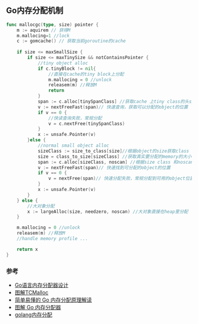 ## Go内存分配机制

```Go
func mallocgc(type, size) pointer {
    m := aquirem // 获得M
    m.mallocing=1 //lock
    c := gomcache() // 获取当前goroutine的cache
    
    if size <= maxSmallSize {
        if size <= maxTinySize && notContainsPointer {
            //tiny object alloc
            if c.tinyBlock != nil{
                //直接在cache的tiny block上分配
                m.mallocing = 0 //unlock
                releasem(m) //释放M
                return
            }
            span := c.alloc[tinySpanClass] //获取cache 上tiny class的头span指针
            v := nextFreeFast(span)// 快速查询，获取可以分配的object的位置
            if v == 0 {
                //快读查询失败，常规分配
                v = c.nextFree(tinySpanClass)
            }
            x := unsafe.Pointer(v)
        }else {
            //normal small object alloc
            sizeClass := size_to_class[size]//根据object的size获取class
            size = class_to_size[sizeClass] //获取真实要分配的memory的大小，大于等于请求大小
            span := c.alloc[sizeClass, noscan] //根据size class 和noscan参数获取cache中对应的span的头指针
            v := nextFreeFast(span)// 快速找到可分配的object的位置
            if v == 0 {
                v = nextFree(span)// 快速分配失败，常规分配到可用的object位置
            }
            x := unsafe.Pointer(v)
        }
    } else {
        //大对象分配
        x := largeAlloc(size, needzero, noscan) //大对象直接在heap里分配
    }

    m.mallocing = 0 //unlock
    releasem(m) //释放M
    //handle memory profile ...

    return x
}

```




### 参考

- [Go语言内存分配器设计](http://skoo.me/go/2013/10/08/go-memory-manage-system-design)
- [图解TCMalloc](https://zhuanlan.zhihu.com/p/29216091)
- [简单易懂的 Go 内存分配原理解读](https://yq.aliyun.com/articles/652551)
- [图解 Go 内存分配器](https://www.infoq.cn/article/IEhRLwmmIM7-11RYaLHR)
- [golang内存分配](https://studygolang.com/articles/5790)